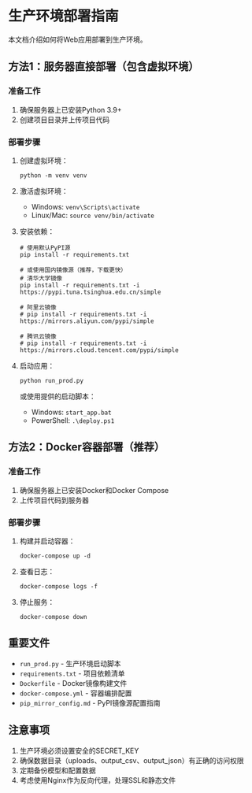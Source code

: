 # 生产环境部署指南

本文档介绍如何将Web应用部署到生产环境。

## 方法1：服务器直接部署（包含虚拟环境）

### 准备工作
1. 确保服务器上已安装Python 3.9+
2. 创建项目目录并上传项目代码

### 部署步骤
1. 创建虚拟环境：
   ```
   python -m venv venv
   ```

2. 激活虚拟环境：
   - Windows: `venv\Scripts\activate`
   - Linux/Mac: `source venv/bin/activate`

3. 安装依赖：
   ```
   # 使用默认PyPI源
   pip install -r requirements.txt
   
   # 或使用国内镜像源（推荐，下载更快）
   # 清华大学镜像
   pip install -r requirements.txt -i https://pypi.tuna.tsinghua.edu.cn/simple
   
   # 阿里云镜像
   # pip install -r requirements.txt -i https://mirrors.aliyun.com/pypi/simple
   
   # 腾讯云镜像
   # pip install -r requirements.txt -i https://mirrors.cloud.tencent.com/pypi/simple
   ```

4. 启动应用：
   ```
   python run_prod.py
   ```
   或使用提供的启动脚本：
   - Windows: `start_app.bat`
   - PowerShell: `.\deploy.ps1`

## 方法2：Docker容器部署（推荐）

### 准备工作
1. 确保服务器上已安装Docker和Docker Compose
2. 上传项目代码到服务器

### 部署步骤
1. 构建并启动容器：
   ```
   docker-compose up -d
   ```

2. 查看日志：
   ```
   docker-compose logs -f
   ```

3. 停止服务：
   ```
   docker-compose down
   ```

## 重要文件

- `run_prod.py` - 生产环境启动脚本
- `requirements.txt` - 项目依赖清单
- `Dockerfile` - Docker镜像构建文件
- `docker-compose.yml` - 容器编排配置
- `pip_mirror_config.md` - PyPI镜像源配置指南

## 注意事项

1. 生产环境必须设置安全的SECRET_KEY
2. 确保数据目录（uploads、output_csv、output_json）有正确的访问权限
3. 定期备份模型和配置数据
4. 考虑使用Nginx作为反向代理，处理SSL和静态文件
